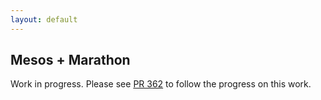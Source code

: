 ```yaml
---
layout: default
---
```


## Mesos + Marathon

Work in progress. Please see [PR 362](https://github.com/microservices-demo/microservices-demo/pull/362) to follow the progress on this work.
